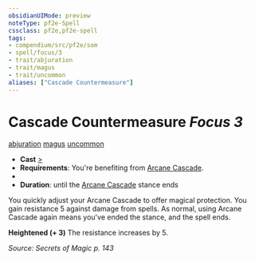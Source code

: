 ```yaml
---
obsidianUIMode: preview
noteType: pf2e-Spell
cssclass: pf2e,pf2e-spell
tags:
- compendium/src/pf2e/som
- spell/focus/3
- trait/abjuration
- trait/magus
- trait/uncommon
aliases: ["Cascade Countermeasure"]
---
```

# Cascade Countermeasure *Focus 3*   
[abjuration](rules/traits/abjuration.md "Abjuration School Trait")  [magus](rules/traits/magus-som.md "Magus Class Trait")  [uncommon](rules/traits/uncommon.md "Uncommon Rarity Trait")  

- **Cast** [>](rules/core-rulebook/chapter-9-playing-the-game.md#Actions "Single Action") 
- **Requirements**: You're benefiting from [Arcane Cascade](rules/actions/arcane-cascade-som.md).
- 
- **Duration**: until the [Arcane Cascade](rules/actions/arcane-cascade-som.md) stance ends

You quickly adjust your Arcane Cascade to offer magical protection. You gain resistance 5 against damage from spells. As normal, using Arcane Cascade again means you've ended the stance, and the spell ends.

**Heightened (+ 3)** The resistance increases by 5.

*Source: Secrets of Magic p. 143*